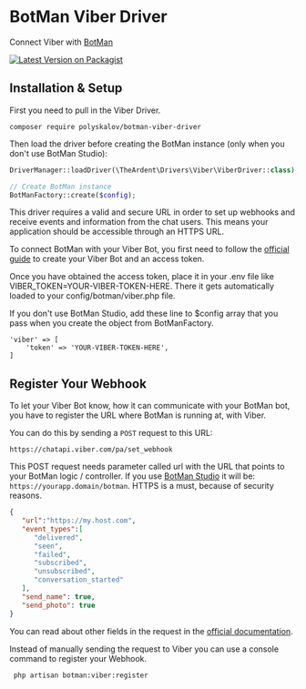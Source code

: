 # BotMan Viber Driver
Connect Viber with [BotMan](http://botman.io/)

[![Latest Version on Packagist](https://img.shields.io/packagist/v/polyskalov/botman-viber-driver.svg?style=flat-square)](https://packagist.org/packages/polyskalov/botman-viber-driver)


## Installation & Setup
First you need to pull in the Viber Driver.

```console
composer require polyskalov/botman-viber-driver
```
Then load the driver before creating the BotMan instance (only when you don't use BotMan Studio):

```php
DriverManager::loadDriver(\TheArdent\Drivers\Viber\ViberDriver::class);

// Create BotMan instance
BotManFactory::create($config);
```
This driver requires a valid and secure URL in order to set up webhooks and receive events and information from the chat users. This means your application should be accessible through an HTTPS URL.

To connect BotMan with your Viber Bot, you first need to follow the [official guide](https://partners.viber.com/account/create-bot-account) to create your Viber Bot and an access token.

Once you have obtained the access token, place it in your .env file like VIBER_TOKEN=YOUR-VIBER-TOKEN-HERE. There it gets automatically loaded to your config/botman/viber.php file.

If you don't use BotMan Studio, add these line to $config array that you pass when you create the object from BotManFactory.

```
'viber' => [
    'token' => 'YOUR-VIBER-TOKEN-HERE',
]
```

## Register Your Webhook
To let your Viber Bot know, how it can communicate with your BotMan bot, you have to register the URL where BotMan is running at, with Viber.

You can do this by sending a `POST` request to this URL:

```https://chatapi.viber.com/pa/set_webhook```

This POST request needs parameter called url with the URL that points to your BotMan logic / controller. If you use [BotMan Studio](https://botman.io/2.0/botman-studio) it will be: `https://yourapp.domain/botman`. HTTPS is a must, because of security reasons.

```json
{
   "url":"https://my.host.com",
   "event_types":[
      "delivered",
      "seen",
      "failed",
      "subscribed",
      "unsubscribed",
      "conversation_started"
   ],
   "send_name": true,
   "send_photo": true
}
```
You can read about other fields in the request in the [official documentation](https://developers.viber.com/docs/api/rest-bot-api/#setting-a-webhook).

Instead of manually sending the request to Viber you can use a console command to register your Webhook.

``` php artisan botman:viber:register```
